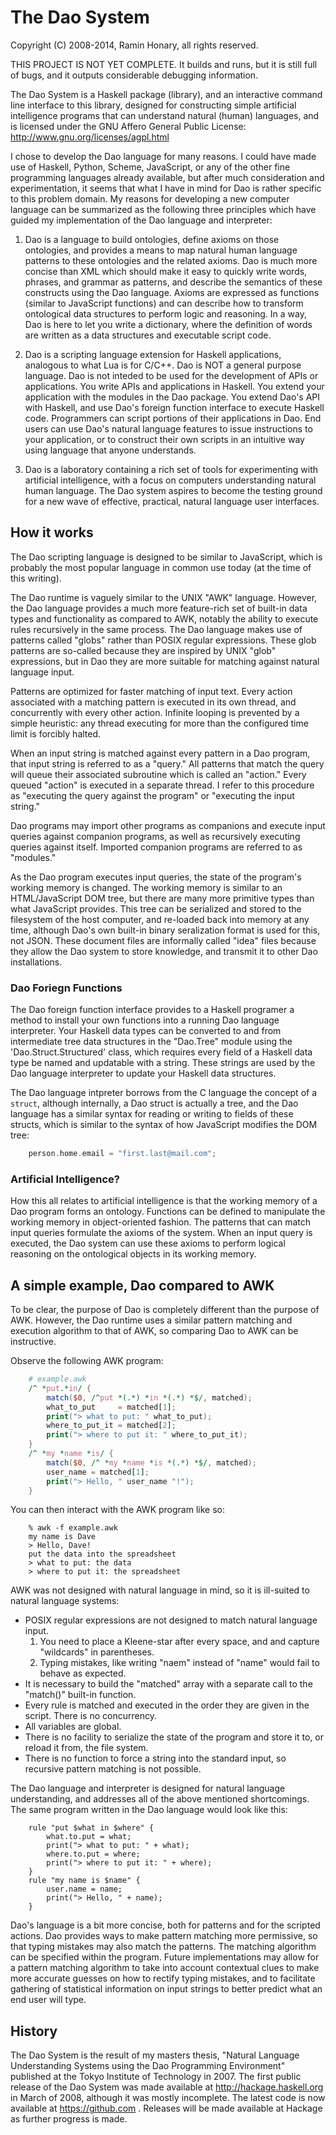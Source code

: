 # The Dao System
Copyright (C) 2008-2014, Ramin Honary, all rights reserved.

THIS PROJECT IS NOT YET COMPLETE. It builds and runs, but it is still
full of bugs, and it outputs considerable debugging information.

The Dao System is a Haskell package (library), and an interactive
command line interface to this library, designed for constructing simple
artificial intelligence programs that can understand natural (human)
languages, and is licensed under the GNU Affero General Public License:
	http://www.gnu.org/licenses/agpl.html

I chose to develop the Dao language for many reasons. I could have made
use of Haskell, Python, Scheme, JavaScript, or any of the other fine
programming languages already available, but after much consideration
and experimentation, it seems that what I have in mind for Dao is rather
specific to this problem domain. My reasons for developing a new
computer language can be summarized as the following three principles
which have guided my implementation of the Dao language and interpreter:

1.	Dao is a language to build ontologies, define axioms on those
ontologies, and provides a means to map natural human language patterns
to these ontologies and the related axioms. Dao is much more concise
than XML which should make it easy to quickly write words, phrases, and
grammar as patterns, and describe the semantics of these constructs
using the Dao language. Axioms are expressed as functions (similar to
JavaScript functions) and can describe how to transform ontological data
structures to perform logic and reasoning. In a way, Dao is here to let
you write a dictionary, where the definition of words are written as a
data structures and executable script code.

2.	Dao is a scripting language extension for Haskell applications,
analogous to what Lua is for C/C++. Dao is NOT a general purpose
language. Dao is not inteded to be used for the development of APIs or
applications. You write APIs and applications in Haskell. You extend
your application with the modules in the Dao package. You extend Dao's
API with Haskell, and use Dao's foreign function interface to execute
Haskell code. Programmers can script portions of their applications in
Dao. End users can use Dao's natural language features to issue
instructions to your application, or to construct their own scripts in
an intuitive way using language that anyone understands.

3.	Dao is a laboratory containing a rich set of tools for experimenting
with artificial intelligence, with a focus on computers understanding
natural human language. The Dao system aspires to become the testing
ground for a new wave of effective, practical, natural language user
interfaces.

## How it works
The Dao scripting language is designed to be similar to JavaScript,
which is probably the most popular language in common use today (at the
time of this writing).

The Dao runtime is vaguely similar to the UNIX "AWK" language. However,
the Dao language provides a much more feature-rich set of built-in data
types and functionality as compared to AWK, notably the ability to
execute rules recursively in the same process. The Dao language makes
use of patterns called "globs" rather than POSIX regular expressions.
These glob patterns are so-called because they are inspired by UNIX
"glob" expressions, but in Dao they are more suitable for matching
against natural language input.

Patterns are optimized for faster matching of input text. Every action
associated with a matching pattern is executed in its own thread, and
concurrently with every other action. Infinite looping is prevented by
a simple heuristic: any thread executing for more than the configured
time limit is forcibly halted.

When an input string is matched against every pattern in a Dao program,
that input string is referred to as a "query." All patterns that match
the query will queue their associated subroutine which is called an
"action." Every queued "action" is executed in a separate thread. I
refer to this procedure as "executing the query against the program" or
"executing the input string."

Dao programs may import other programs as companions and execute input
queries against companion programs, as well as recursively executing
queries against itself. Imported companion programs are referred to as
"modules."

As the Dao program executes input queries, the state of the program's
working memory is changed. The working memory is similar to an
HTML/JavaScript DOM tree, but there are many more primitive types than
what JavaScript provides. This tree can be serialized and stored to the
filesystem of the host computer, and re-loaded back into memory at any
time, although Dao's own built-in binary seralization format is used
for this, not JSON. These document files are informally called "idea"
files because they allow the Dao system to store knowledge, and
transmit it to other Dao installations.

### Dao Foriegn Functions
The Dao foreign function interface provides to a Haskell programer a
method to install your own functions into a running Dao language
interpreter. Your Haskell data types can be converted to and from
intermediate tree data structures in the "Dao.Tree" module using the
'Dao.Struct.Structured' class, which requires every field of a Haskell
data type be named and updatable with a string. These strings are used
by the Dao language interpreter to update your Haskell data structures.

The Dao language intpreter borrows from the C language the concept of a
`struct`, although internally, a Dao struct is actually a tree, and the Dao
language has a similar syntax for reading or writing to fields of these
structs, which is similar to the syntax of how JavaScript modifies the
DOM tree:
```c
	person.home.email = "first.last@mail.com";
```

### Artificial Intelligence?
How this all relates to artificial intelligence is that the working
memory of a Dao program forms an ontology. Functions can be defined to
manipulate the working memory in object-oriented fashion. The patterns
that can match input queries formulate the axioms of the system. When an
input query is executed, the Dao system can use these axioms to perform
logical reasoning on the ontological objects in its working memory.

## A simple example, Dao compared to AWK

To be clear, the purpose of Dao is completely different than the purpose
of AWK. However, the Dao runtime uses a similar pattern matching and
execution algorithm to that of AWK, so comparing Dao to AWK can be
instructive.

Observe the following AWK program:
```awk
	# example.awk
	/^ *put.*in/ {
		match($0, /^put *(.*) *in *(.*) *$/, matched);
		what_to_put     = matched[1];
		print("> what to put: " what_to_put);
		where_to_put_it = matched[2];
		print("> where to put it: " where_to_put_it);
	}
	/^ *my *name *is/ {
		match($0, /^ *my *name *is *(.*) *$/, matched);
		user_name = matched[1];
		print("> Hello, " user_name "!");
	}
```

You can then interact with the AWK program like so:
```console
	% awk -f example.awk
	my name is Dave
	> Hello, Dave!
	put the data into the spreadsheet
	> what to put: the data
	> where to put it: the spreadsheet
```

AWK was not designed with natural language in mind, so it is ill-suited
to natural language systems:
* POSIX regular expressions are not designed to match
natural language input.
    1.	You need to place a Kleene-star after every space, and and
	capture "wildcards" in parentheses.
    2.	Typing mistakes, like writing "naem" instead of "name" would
	fail to behave as expected.
* It is necessary to build the "matched" array with a separate call to
the "match()" built-in function.
* Every rule is matched and executed in the order they are given in the
script. There is no concurrency.
* All variables are global.
* There is no facility to serialize the state of the program and store
it to, or reload it from, the file system.
* There is no function to force a string into the standard input, so
recursive pattern matching is not possible.

The Dao language and interpreter is designed for natural language
understanding, and addresses all of the above mentioned shortcomings.
The same program written in the Dao language would look like this:
```
	rule "put $what in $where" {
		what.to.put = what;
		print("> what to put: " + what);
		where.to.put = where;
		print("> where to put it: " + where);
	}
	rule "my name is $name" {
		user.name = name;
		print("> Hello, " + name);
	}
```

Dao's language is a bit more concise, both for patterns and for the
scripted actions. Dao provides ways to make pattern matching more
permissive, so that typing mistakes may also match the patterns. The
matching algorithm can be specified within the program. Future
implementations may allow for a pattern matching algorithm to take into
account contextual clues to make more accurate guesses on how to rectify
typing mistakes, and to facilitate gathering of statistical information
on input strings to better predict what an end user will type.

## History
The Dao System is the result of my masters thesis, "Natural Language
Understanding Systems using the Dao Programming Environment" published
at the Tokyo Institute of Technology in 2007. The first public release
of the Dao System was made available at <http://hackage.haskell.org> in
March of 2008, although it was mostly incomplete. The latest code is now
available at <https://github.com> . Releases will be made available at
Hackage as further progress is made.


